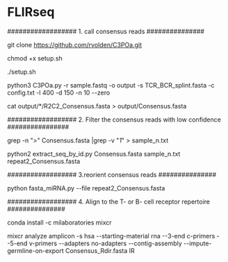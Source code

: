 # FLIRseq
##################  1. call consensus reads  ###############

git clone https://github.com/rvolden/C3POa.git

chmod +x setup.sh

./setup.sh

python3 C3POa.py -r sample.fastq -o output -s TCR_BCR_splint.fasta -c config.txt -l 400 -d 150 -n 10 --zero

cat output/*/R2C2_Consensus.fasta > output/Consensus.fasta

##################  2. Filter the consensus reads with low confidence  ################

grep -n ">" Consensus.fasta |grep -v "_1_" > sample_n.txt

python2 extract_seq_by_id.py Consensus.fasta sample_n.txt repeat2_Consensus.fasta

##################  3.reorient consensus reads ###############

python fasta_miRNA.py --file repeat2_Consensus.fasta

##################  4. Align to the T- or B- cell receptor repertoire  ###############

conda install -c milaboratories mixcr

mixcr analyze amplicon -s hsa --starting-material rna --3-end c-primers --5-end v-primers --adapters no-adapters --contig-assembly --impute-germline-on-export Consensus_Rdir.fasta IR
